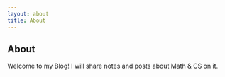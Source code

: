 ```yaml
---
layout: about
title: About
---
```


## About

Welcome to my Blog! I will share notes and posts about Math & CS on it.

